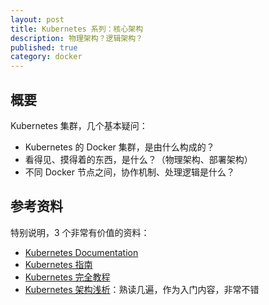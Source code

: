 ```yaml
---
layout: post
title: Kubernetes 系列：核心架构
description: 物理架构？逻辑架构？
published: true
category: docker
---
```


## 概要

Kubernetes 集群，几个基本疑问：

* Kubernetes 的 Docker 集群，是由什么构成的？
* 看得见、摸得着的东西，是什么？（物理架构、部署架构）
* 不同 Docker 节点之间，协作机制、处理逻辑是什么？












## 参考资料

特别说明，3 个非常有价值的资料：

* [Kubernetes Documentation]
* [Kubernetes 指南]
* [Kubernetes 完全教程]
* [Kubernetes 架构浅析]：熟读几遍，作为入门内容，非常不错






[NingG]:    http://ningg.github.com  "NingG"


[Kubernetes Documentation]:				https://kubernetes.io/docs/home/
[Kubernetes 指南]:						https://legacy.gitbook.com/book/feisky/kubernetes/details
[Kubernetes 完全教程]:					http://jolestar.com/kubernetes-complete-course/
[Kubernetes 架构浅析]:					http://jolestar.com/kubernetes-architecture/

[kubernetes 简介：kubernetes 架构介绍]:		http://cizixs.com/2016/07/12/kubernetes-intro
[Introduction to Kubernetes]:			https://www.slideshare.net/rajdeep/introduction-to-kubernetes
[kubernetes简介]:				https://blog.csdn.net/chenleiking/article/details/78076588
[Kubernetes 核心概念简介]:		http://blog.51cto.com/tryingstuff/2119034
[Kubernetes的组成和资源对象简介]:			https://blog.frognew.com/2017/04/kubernetes-overview.html
[使用kubeadm安装Kubernetes 1.11]:		https://blog.frognew.com/2018/08/kubeadm-install-kubernetes-1.11.html
[kubernetes（k8s）以及涉及组件简单介绍]:		https://blog.csdn.net/qq_35254726/article/details/54233781
[Kubernetes系列之介绍篇]:			https://www.jianshu.com/p/4dcfcde779e1
[十分钟带你理解Kubernetes核心概念]:			http://dockone.io/article/932








